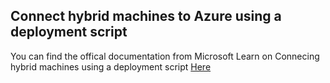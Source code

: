 ## Connect hybrid machines to Azure using a deployment script

You can find the offical documentation from Microsoft Learn on Connecing hybrid machines using a deployment script [Here](https://learn.microsoft.com/en-us/azure/azure-arc/servers/onboard-portal)